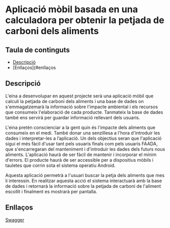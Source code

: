 # Aplicació mòbil basada en una calculadora per obtenir la petjada de carboni dels aliments


## Taula de continguts
* [Descripció](#descripció)
* [Enllaços](#enllaços
## Descripció

L'eina a desenvolupar en aquest projecte serà una aplicació mòbil que calculi la petjada de
carboni dels aliments i una base de dades on s'emmagatzemarà la informació sobre l'impacte
ambiental i els recursos que consumeix l'elaboració de cada producte. Tanmateix la base de
dades també ens servirà per guardar informació rellevant dels usuaris.

L'eina pretén conscienciar a la gent quin és l'impacte dels aliments que consumeix en el medi.
També donar una senzillesa a l'hora d'introduir les dades i interpretar-les a l’aplicació. Un dels
objectius seran que l'aplicació sigui el més fàcil d'usar tant pels usuaris finals com pels
usuaris FAADA, que s'encarregaran del manteniment i d'introduir les dades dels futurs nous
aliments. L'aplicació haurà de ser fàcil de mantenir i incorporar el mínim d'errors. El producte
haurà de ser accessible per a dispositius mòbils i tauletes que corrin sota el sistema operatiu
Android.

Aquesta aplicació permetrà a l'usuari buscar la petja dels aliments que mes li interessin. En
realitzar aquesta acció el sistema interactuarà amb la base de dades i retornarà la informació
sobre la petjada de carboni de l'aliment escollit i finalment es mostrarà per pantalla.

## Enllaços

[Swagger](https://app.swaggerhub.com/apis/catwrc/Provaswagger/1.0.0)